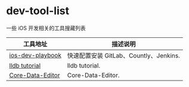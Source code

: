 dev-tool-list
=============

一些 iOS 开发相关的工具搜藏列表

 

工具地址 | 描述说明
----- | -----
[ios-dev-playbook](https://github.com/lexrus/ios-dev-playbook) | 快速配置安装 GitLab、Countly、Jenkins.
[lldb tutorial](http://www.cimgf.com/2012/12/13/xcode-lldb-tutorial) | lldb tutorial.
[Core-Data-Editor](https://github.com/ChristianKienle/Core-Data-Editor) | Core-Data-Editor.

